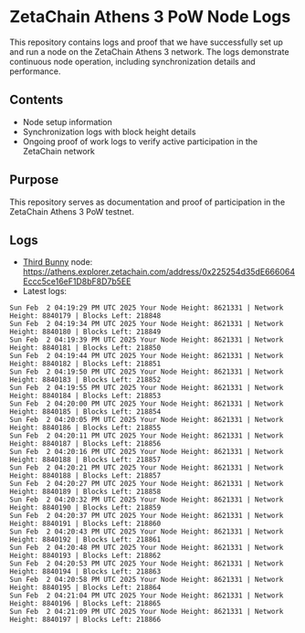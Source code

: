 # ZetaChain Athens 3 PoW Node Logs
This repository contains logs and proof that we have successfully set up and run a node on the ZetaChain Athens 3 network. The logs demonstrate continuous node operation, including synchronization details and performance.

## Contents
- Node setup information
- Synchronization logs with block height details
- Ongoing proof of work logs to verify active participation in the ZetaChain network

## Purpose
This repository serves as documentation and proof of participation in the ZetaChain Athens 3 PoW testnet.

## Logs

- [Third Bunny](https://thirdbunny.xyz/) node: https://athens.explorer.zetachain.com/address/0x225254d35dE666064Eccc5ce16eF1D8bF8D7b5EE
- Latest logs:
```
Sun Feb  2 04:19:29 PM UTC 2025 Your Node Height: 8621331 | Network Height: 8840179 | Blocks Left: 218848
Sun Feb  2 04:19:34 PM UTC 2025 Your Node Height: 8621331 | Network Height: 8840180 | Blocks Left: 218849
Sun Feb  2 04:19:39 PM UTC 2025 Your Node Height: 8621331 | Network Height: 8840181 | Blocks Left: 218850
Sun Feb  2 04:19:44 PM UTC 2025 Your Node Height: 8621331 | Network Height: 8840182 | Blocks Left: 218851
Sun Feb  2 04:19:50 PM UTC 2025 Your Node Height: 8621331 | Network Height: 8840183 | Blocks Left: 218852
Sun Feb  2 04:19:55 PM UTC 2025 Your Node Height: 8621331 | Network Height: 8840184 | Blocks Left: 218853
Sun Feb  2 04:20:00 PM UTC 2025 Your Node Height: 8621331 | Network Height: 8840185 | Blocks Left: 218854
Sun Feb  2 04:20:05 PM UTC 2025 Your Node Height: 8621331 | Network Height: 8840186 | Blocks Left: 218855
Sun Feb  2 04:20:11 PM UTC 2025 Your Node Height: 8621331 | Network Height: 8840187 | Blocks Left: 218856
Sun Feb  2 04:20:16 PM UTC 2025 Your Node Height: 8621331 | Network Height: 8840188 | Blocks Left: 218857
Sun Feb  2 04:20:21 PM UTC 2025 Your Node Height: 8621331 | Network Height: 8840188 | Blocks Left: 218857
Sun Feb  2 04:20:27 PM UTC 2025 Your Node Height: 8621331 | Network Height: 8840189 | Blocks Left: 218858
Sun Feb  2 04:20:32 PM UTC 2025 Your Node Height: 8621331 | Network Height: 8840190 | Blocks Left: 218859
Sun Feb  2 04:20:37 PM UTC 2025 Your Node Height: 8621331 | Network Height: 8840191 | Blocks Left: 218860
Sun Feb  2 04:20:43 PM UTC 2025 Your Node Height: 8621331 | Network Height: 8840192 | Blocks Left: 218861
Sun Feb  2 04:20:48 PM UTC 2025 Your Node Height: 8621331 | Network Height: 8840193 | Blocks Left: 218862
Sun Feb  2 04:20:53 PM UTC 2025 Your Node Height: 8621331 | Network Height: 8840194 | Blocks Left: 218863
Sun Feb  2 04:20:58 PM UTC 2025 Your Node Height: 8621331 | Network Height: 8840195 | Blocks Left: 218864
Sun Feb  2 04:21:04 PM UTC 2025 Your Node Height: 8621331 | Network Height: 8840196 | Blocks Left: 218865
Sun Feb  2 04:21:09 PM UTC 2025 Your Node Height: 8621331 | Network Height: 8840197 | Blocks Left: 218866
```
